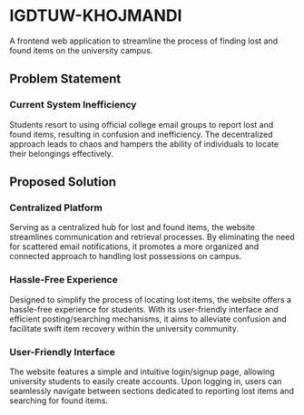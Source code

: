 # IGDTUW-KHOJMANDI
A frontend web application to streamline the process of finding lost and found items on the university campus.

## Problem Statement
### Current System Inefficiency
Students resort to using official college email groups to report lost and found items, resulting in confusion and inefficiency. The decentralized approach leads to chaos and hampers the ability of individuals to locate their belongings effectively.

## Proposed Solution
### Centralized Platform
Serving as a centralized hub for lost and found items, the website streamlines communication and retrieval processes. By eliminating the need for scattered email notifications, it promotes a more organized and connected approach to handling lost possessions on campus.

### Hassle-Free Experience
Designed to simplify the process of locating lost items, the website offers a hassle-free experience for students. With its user-friendly interface and efficient posting/searching mechanisms, it aims to alleviate confusion and facilitate swift item recovery within the university community.

### User-Friendly Interface
The website features a simple and intuitive login/signup page, allowing university students to easily create accounts. Upon logging in, users can seamlessly navigate between sections dedicated to reporting lost items and searching for found items.




 
